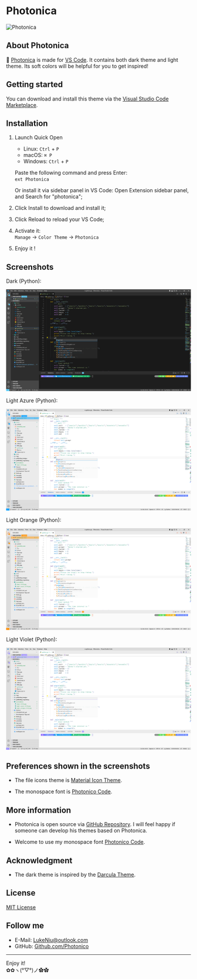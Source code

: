 # Photonica

![Photonica](https://raw.githubusercontent.com/Photonico/Photonica/master/logo.png)

## About Photonica

:rainbow: [Photonica](https://marketplace.visualstudio.com/items?itemName=ConAntares.Photonica) is made for [VS Code](https://code.visualstudio.com/). It contains both dark theme and light theme. Its soft colors will be helpful for you to get inspired!

## Getting started

You can download and install this theme via the [Visual Studio Code Marketplace](https://marketplace.visualstudio.com/items?itemName=ConAntares.photonica).

## Installation

1. Launch Quick Open  

   * Linux:    `Ctrl` + `P`
   * macOS:    `⌘ P`
   * Windows:  `Ctrl` + `P`

    Paste the following command and press Enter:  
        ```ext Photonica```

    Or install it via sidebar panel in VS Code: Open Extension sidebar panel, and Search for "photonica";

2. Click Install to download and install it;
3. Click Reload to reload your VS Code;
4. Activate it:  
    `Manage` → `Color Theme` → `Photonica`
5. Enjoy it !

## Screenshots

Dark (Python):

![Dark (Python)](https://raw.githubusercontent.com/Photonico/Photonica/master/screenshots/dark_1.0.4.png)

Light Azure (Python):

![Light (Python)](https://raw.githubusercontent.com/Photonico/Photonica/master/screenshots/light_azure_1.0.4.png)

Light Orange (Python):

![Light (Python)](https://raw.githubusercontent.com/Photonico/Photonica/master/screenshots/light_orange_1.0.4.png)

Light Violet (Python):

![Light (Python)](https://raw.githubusercontent.com/Photonico/Photonica/master/screenshots/light_violet_1.0.4.png)

## Preferences shown in the screenshots

* The file icons theme is [Material Icon Theme](https://marketplace.visualstudio.com/items?itemName=PKief.material-icon-theme).

* The monospace font is [Photonico Code](https://github.com/Photonico/Photonico_Code).

## More information

* Photonica is open source via [GitHub Repository](https://github.com/ConAntares/Photonica/). I will feel happy if someone can develop his themes based on Photonica.

* Welcome to use my monospace font [Photonico Code](https://github.com/Photonico/Photonico_Code).

## Acknowledgment

* The dark theme is inspired by the [Darcula Theme](https://marketplace.visualstudio.com/items?itemName=rokoroku.vscode-theme-darcula).

## License

[MIT License](https://github.com/ConAntares/Photonica/blob/master/LICENSE)

## Follow me

* E-Mail: LukeNiu@outlook.com
* GitHub: [Github.com/Photonico](https://Github.com/Photonico)

------

Enjoy it!  
✿✿ヽ(°▽°)ノ✿✿
